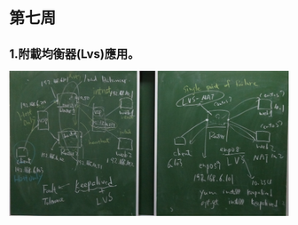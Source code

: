 # 第七周
## 1.附載均衡器(Lvs)應用。
![image](https://github.com/LarrySu508/Linux_note/blob/master/Week7/IMAG0704.jpg)
